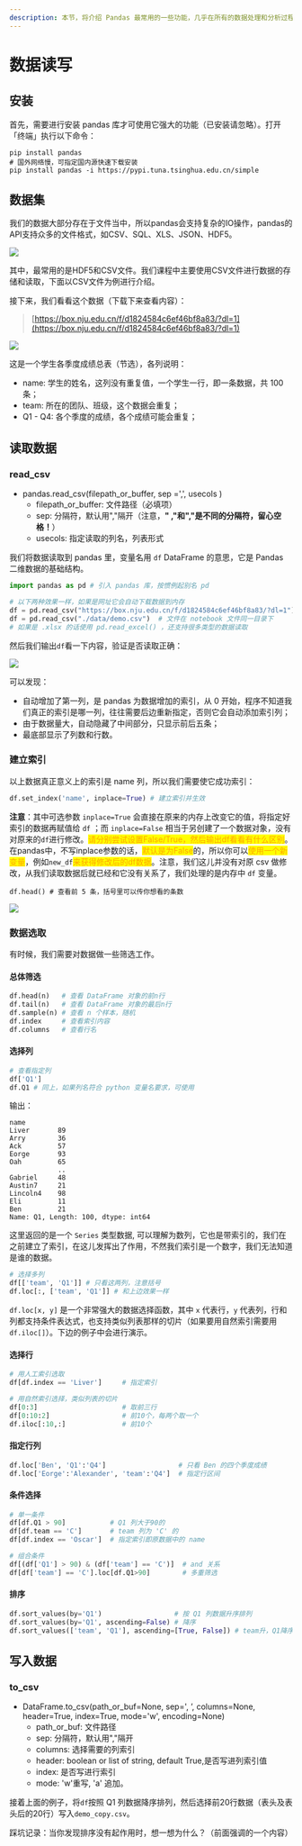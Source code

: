 ```yaml
---
description: 本节，将介绍 Pandas 最常用的一些功能，几乎在所有的数据处理和分析过程中，都会用到，也是最简单的方法。
---
```


# 数据读写

## 安装

首先，需要进行安装 pandas 库才可使用它强大的功能（已安装请忽略）。打开「终端」执行以下命令：

```
pip install pandas
# 国外网络慢，可指定国内源快速下载安装
pip install pandas -i https://pypi.tuna.tsinghua.edu.cn/simple
```

## 数据集

我们的数据大部分存在于文件当中，所以pandas会支持复杂的IO操作，pandas的API支持众多的文件格式，如CSV、SQL、XLS、JSON、HDF5。

![](<../.gitbook/assets/image (10).png>)

其中，最常用的是HDF5和CSV文件。我们课程中主要使用CSV文件进行数据的存储和读取，下面以CSV文件为例进行介绍。

接下来，我们看看这个数据（下载下来查看内容）：

> [https://box.nju.edu.cn/f/d1824584c6ef46bf8a83/?dl=1](https://box.nju.edu.cn/f/d1824584c6ef46bf8a83/?dl=1)

![](<../.gitbook/assets/image (11).png>)

这是一个学生各季度成绩总表（节选），各列说明：

* name: 学生的姓名，这列没有重复值，一个学生一行，即一条数据，共 100 条；
* team: 所在的团队、班级，这个数据会重复；
* Q1 - Q4: 各个季度的成绩，各个成绩可能会重复；

## 读取数据 <a href="#_3" id="_3"></a>

### read\_csv

* pandas.read\_csv(filepath\_or\_buffer, sep =',', usecols )
  * filepath\_or\_buffer: 文件路径（必填项）
  * sep: 分隔符，默认用","隔开（注意，**" ,"和","是不同的分隔符，留心空格！**）
  * usecols: 指定读取的列名，列表形式

我们将数据读取到 pandas 里，变量名用 `df` DataFrame 的意思，它是 Pandas 二维数据的基础结构。

```python
import pandas as pd # 引入 pandas 库，按惯例起别名 pd

# 以下两种效果一样，如果是网址它会自动下载数据到内存
df = pd.read_csv("https://box.nju.edu.cn/f/d1824584c6ef46bf8a83/?dl=1")
df = pd.read_csv("./data/demo.csv")  # 文件在 notebook 文件同一目录下
# 如果是 .xlsx 的话使用 pd.read_excel() ，还支持很多类型的数据读取
```

然后我们输出`df`看一下内容，验证是否读取正确：

![](<../.gitbook/assets/image (1).png>)

可以发现：

* 自动增加了第一列，是 pandas 为数据增加的索引，从 0 开始，程序不知道我们真正的索引是哪一列，往往需要后边重新指定，否则它会自动添加索引列；
* 由于数据量大，自动隐藏了中间部分，只显示前后五条；
* 最底部显示了列数和行数。

### 建立索引

以上数据真正意义上的索引是 name 列，所以我们需要使它成功索引：

```python
df.set_index('name', inplace=True) # 建立索引并生效
```

**注意**：其中可选参数 `inplace=True` 会直接在原来的内存上改变它的值，将指定好索引的数据再赋值给 `df` ；而 `inplace=False` 相当于另创建了一个数据对象，没有对原来的`df`进行修改。<mark style="color:orange;">请分别尝试设置False/True，然后输出df看看有什么区别</mark>。在pandas中，不写inplace参数的话，<mark style="color:orange;">默认是为False</mark>的，所以你可以<mark style="color:orange;">使用一个新变量</mark>，例如`new_df`<mark style="color:orange;">来获得修改后的df数据</mark>。注意，我们这儿并没有对原 csv 做修改，从我们读取数据后就已经和它没有关系了，我们处理的是内存中 `df` 变量。

```
df.head() # 查看前 5 条，括号里可以传你想看的条数
```

![](<../.gitbook/assets/image (7).png>)

### 数据选取

有时候，我们需要对数据做一些筛选工作。

#### 总体筛选

```python
df.head(n)   # 查看 DataFrame 对象的前n行
df.tail(n)   # 查看 DataFrame 对象的最后n行
df.sample(n) # 查看 n 个样本，随机
df.index     # 查看索引内容
df.columns   # 查看行名
```

#### 选择列

```python
# 查看指定列
df['Q1']
df.Q1 # 同上，如果列名符合 python 变量名要求，可使用
```

输出：

```
name
Liver       89
Arry        36
Ack         57
Eorge       93
Oah         65
            ..
Gabriel     48
Austin7     21
Lincoln4    98
Eli         11
Ben         21
Name: Q1, Length: 100, dtype: int64
```

这里返回的是一个 `Series` 类型数据, 可以理解为数列，它也是带索引的，我们在之前建立了索引，在这儿发挥出了作用，不然我们索引是一个数字，我们无法知道是谁的数据。

```python
# 选择多列
df[['team', 'Q1']] # 只看这两列，注意括号
df.loc[:, ['team', 'Q1']] # 和上边效果一样
```

`df.loc[x, y]` 是一个非常强大的数据选择函数，其中 `x` 代表行，`y` 代表列，行和列都支持条件表达式，也支持类似列表那样的切片（如果要用自然索引需要用 `df.iloc[]`）。下边的例子中会进行演示。

#### 选择行

```python
# 用人工索引选取
df[df.index == 'Liver']     # 指定索引

# 用自然索引选择，类似列表的切片
df[0:3]                     # 取前三行
df[0:10:2]                  # 前10个，每两个取一个
df.iloc[:10,:]              # 前10个
```

#### 指定行列

```python
df.loc['Ben', 'Q1':'Q4']                  # 只看 Ben 的四个季度成绩
df.loc['Eorge':'Alexander', 'team':'Q4']  # 指定行区间
```

#### 条件选择

```python
# 单一条件
df[df.Q1 > 90]           # Q1 列大于90的
df[df.team == 'C']       # team 列为 'C' 的
df[df.index == 'Oscar']  # 指定索引即原数据中的 name

# 组合条件
df[(df['Q1'] > 90) & (df['team'] == 'C')]  # and 关系
df[df['team'] == 'C'].loc[df.Q1>90]        # 多重筛选
```

#### 排序

```python
df.sort_values(by='Q1')                  # 按 Q1 列数据升序排列
df.sort_values(by='Q1', ascending=False) # 降序
df.sort_values(['team', 'Q1'], ascending=[True, False]) # team升，Q1降序
```

## 写入数据

### to\_csv <a href="#12-tocsv" id="12-tocsv"></a>

* DataFrame.to\_csv(path\_or\_buf=None, sep=', ’, columns=None, header=True, index=True, mode='w', encoding=None)
  * path\_or\_buf: 文件路径
  * sep: 分隔符，默认用","隔开
  * columns: 选择需要的列索引
  * header: boolean or list of string, default True,是否写进列索引值
  * index: 是否写进行索引
  * mode: 'w'重写,  'a' 追加。

接着上面的例子，将`df`按照 Q1 列数据降序排列，然后选择前20行数据（表头及表头后的20行）写入`demo_copy.csv`。

踩坑记录：当你发现排序没有起作用时，想一想为什么？（前面强调的一个内容）

